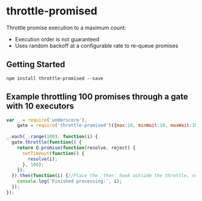 # throttle-promised
Throttle promise execution to a maximum count:
- Execution order is not guaranteed
- Uses random backoff at a configurable rate to re-queue promises

## Getting Started

```shell
npm install throttle-promised --save
```

## Example throttling 100 promises through a gate with 10 executors
```js
var _ = require('underscore'),
    gate = require('throttle-promised')({max:10, minWait:10, maxWait:100});
    
_.each(_.range(100), function(i) {
  gate.throttle(function() {
    return Q.promise(function(resolve, reject) {
      setTimeout(function() {
        resolve(i);
      }, 100);
    });
  }).then(function(i) {//Place the 'then' hook outside the throttle, so work that doesnt need to be gated runs free.
    console.log('Finished processing:', i);
  });
});
```
